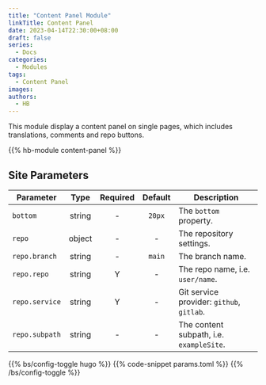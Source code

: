 ```yaml
---
title: "Content Panel Module"
linkTitle: Content Panel
date: 2023-04-14T22:30:00+08:00
draft: false
series:
  - Docs
categories:
  - Modules
tags:
  - Content Panel
images:
authors:
  - HB
---
```


This module display a content panel on single pages, which includes translations, comments and repo buttons.

<!--more-->

{{% hb-module content-panel %}}

## Site Parameters

| Parameter      |  Type  | Required | Default | Description                               |
| -------------- | :----: | :------: | :-----: | ----------------------------------------- |
| `bottom`       | string |    -     | `20px`  | The `bottom` property.                    |
| `repo`         | object |    -     |    -    | The repository settings.                  |
| `repo.branch`  | string |    -     | `main`  | The branch name.                          |
| `repo.repo`    | string |    Y     |    -    | The repo name, i.e. `user/name`.          |
| `repo.service` | string |    Y     |    -    | Git service provider: `github`, `gitlab`. |
| `repo.subpath` | string |    -     |    -    | The content subpath, i.e. `exampleSite`.  |

{{% bs/config-toggle hugo %}}
{{% code-snippet params.toml %}}
{{% /bs/config-toggle %}}
